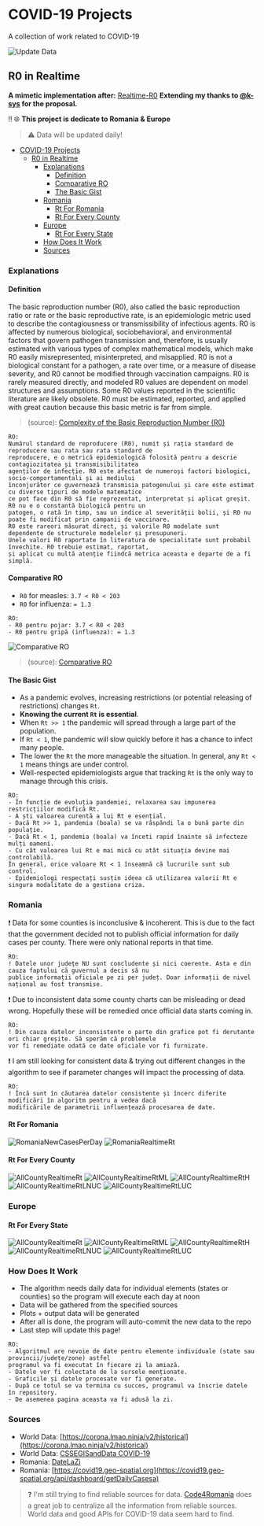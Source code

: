 # COVID-19 Projects 
A collection of work related to COVID-19

![Update Data](https://github.com/custompointofview/covid-19/workflows/Update%20Data/badge.svg)

## R0 in Realtime
**A mimetic implementation after:** [Realtime-R0](https://github.com/k-sys/covid-19/blob/master/Realtime%20R0.ipynb)
**Extending my thanks to [@k-sys](https://github.com/k-sys/) for the proposal.**

:bangbang: :globe_with_meridians: **This project is dedicate to Romania & Europe**

> :warning: Data will be updated daily!

- [COVID-19 Projects](#covid-19-projects)
  * [R0 in Realtime](#r0-in-realtime)
    + [Explanations](#explanations)
      - [Definition](#definition)
      - [Comparative RO](#comparative-ro)
      - [The Basic Gist](#the-basic-gist)
    + [Romania](#romania)
      - [Rt For Romania](#rt-for-romania)
      - [Rt For Every County](#rt-for-every-county)
    + [Europe](#europe)
      - [Rt For Every State](#rt-for-every-state)
    + [How Does It Work](#how-does-it-work)
    + [Sources](#sources)

### Explanations

#### Definition

The basic reproduction number (R0), also called the basic reproduction ratio or rate or the basic 
reproductive rate, is an epidemiologic metric used to describe the contagiousness or transmissibility
of infectious agents. R0 is affected by numerous biological, sociobehavioral, and environmental 
factors that govern pathogen transmission and, therefore, is usually estimated with various types 
of complex mathematical models, which make R0 easily misrepresented, misinterpreted, and misapplied. 
R0 is not a biological constant for a pathogen, a rate over time, or a measure of disease severity, 
and R0 cannot be modified through vaccination campaigns. R0 is rarely measured directly, and modeled 
R0 values are dependent on model structures and assumptions. Some R0 values reported in the scientific 
literature are likely obsolete. R0 must be estimated, reported, and applied with great caution because 
this basic metric is far from simple.
> (source): [Complexity of the Basic Reproduction Number (R0)](https://wwwnc.cdc.gov/eid/article/25/1/17-1901_article)

```
RO:
Numărul standard de reproducere (R0), numit și rația standard de reproducere sau rata sau rata standard de
reproducere, e o metrică epidemiologică folosită pentru a descrie contagiozitatea și transmisibilitatea 
agenților de infecție. R0 este afectat de numeroși factori biologici, socio-comportamentali și ai mediului 
înconjurător ce guvernează transmisia patogenului și care este estimat cu diverse tipuri de modele matematice
ce pot face din R0 să fie reprezentat, interpretat și aplicat greșit. R0 nu e o constantă biologică pentru un 
patogen, o rată în timp, sau un indice al severității bolii, și R0 nu poate fi modificat prin campanii de vaccinare.
R0 este rareori măsurat direct, și valorile R0 modelate sunt dependente de structurele modelelor și presupuneri. 
Unele valori R0 raportate în literatura de specialitate sunt probabil învechite. R0 trebuie estimat, raportat, 
și aplicat cu multă atenție fiindcă metrica aceasta e departe de a fi simplă.  
```

#### Comparative RO

- `R0` for measles: `3.7 < R0 < 203`
- `R0` for influenza: `= 1.3`

```
RO:
- R0 pentru pojar: 3.7 < R0 < 203
- R0 pentru gripă (influenza): = 1.3
```


![Comparative RO](https://i.insider.com/5e6bf336e4f9fe0a976c50e7?width=1300&format=jpeg&auto=webp)
> (source): [Comparative RO](https://www.businessinsider.com/coronavirus-contagious-r-naught-average-patient-spread-2020-3)


#### The Basic Gist

- As a pandemic evolves, increasing restrictions (or potential releasing of restrictions) changes `Rt`. 
- **Knowing the current `Rt` is essential**. 
- When `Rt >> 1` the pandemic will spread through a large part of the population. 
- If `Rt < 1`, the pandemic will slow quickly before it has a chance to infect many people. 
- The lower the `Rt` the more manageable the situation. In general, any `Rt < 1` means things are under control.
- Well-respected epidemiologists argue that tracking `Rt` is the only way to manage through this crisis.

```
RO:
- În funcție de evoluția pandemiei, relaxarea sau impunerea restricțiilor modifică Rt.
- A ști valoarea curentă a lui Rt e esențial.
- Dacă Rt >> 1, pandemia (boala) se va răspândi la o bună parte din populație.
- Dacă Rt < 1, pandemia (boala) va înceti rapid înainte să infecteze mulți oameni.
- Cu cât valoarea lui Rt e mai mică cu atât situația devine mai controlabilă. 
În general, orice valoare Rt < 1 înseamnă că lucrurile sunt sub control.
- Epidemiologi respectați susțin ideea că utilizarea valorii Rt e singura modalitate de a gestiona criza.  
```

### Romania

:heavy_exclamation_mark: Data for some counties is inconclusive & incoherent. This is due to the fact that the 
government decided not to publish official information for daily cases per county. 
There were only national reports in that time.

```
RO:
! Datele unor județe NU sunt concludente și nici coerente. Asta e din cauza faptului că guvernul a decis să nu 
publice informații oficiale pe zi per județ. Doar informații de nivel național au fost transmise.    
```

:heavy_exclamation_mark: Due to inconsistent data some county charts can be misleading or dead wrong.
Hopefully these will be remedied once official data starts coming in.    

```
RO:
! Din cauza datelor inconsistente o parte din grafice pot fi derutante ori chiar greșite. Să sperăm că problemele
vor fi remediate odată ce date oficiale vor fi furnizate.  
```

:heavy_exclamation_mark: I am still looking for consistent data & trying out different changes in the algorithm
to see if parameter changes will impact the processing of data.

```
RO:
! Încă sunt în căutarea datelor consistente și încerc diferite modificări în algoritm pentru a vedea dacă 
modificările de parametrii influențează procesarea de date.  
```   

#### Rt For Romania
![RomaniaNewCasesPerDay](realtime-rt/plots/romania/Romania_per_day.png)
![RomaniaRealtimeRt](realtime-rt/plots/romania/Romania_realtime_rt.png)

#### Rt For Every County
![AllCountyRealtimeRt](realtime-rt/plots/romania/results/all_counties_realtime_rt.png)
![AllCountyRealtimeRtML](realtime-rt/plots/romania/results/all_counties_realtime_rt_ml.png)
![AllCountyRealtimeRtH](realtime-rt/plots/romania/results/all_counties_realtime_rt_high.png)
![AllCountyRealtimeRtLNUC](realtime-rt/plots/romania/results/all_counties_realtime_rt_lnuc.png)
![AllCountyRealtimeRtLUC](realtime-rt/plots/romania/results/all_counties_realtime_rt_luc.png)


### Europe
#### Rt For Every State
![AllCountyRealtimeRt](realtime-rt/plots/europe/results/all_counties_realtime_rt.png)
![AllCountyRealtimeRtML](realtime-rt/plots/europe/results/all_counties_realtime_rt_ml.png)
![AllCountyRealtimeRtH](realtime-rt/plots/europe/results/all_counties_realtime_rt_high.png)
![AllCountyRealtimeRtLNUC](realtime-rt/plots/europe/results/all_counties_realtime_rt_lnuc.png)
![AllCountyRealtimeRtLUC](realtime-rt/plots/europe/results/all_counties_realtime_rt_luc.png)


### How Does It Work

- The algorithm needs daily data for individual elements (states or counties) so the program 
will execute each day at noon
- Data will be gathered from the specified sources
- Plots + output data will be generated
- After all is done, the program will auto-commit the new data to the repo
- Last step will update this page! 

```
RO:
- Algoritmul are nevoie de date pentru elemente individuale (state sau provincii/județe/zone) astfel 
programul va fi executat în fiecare zi la amiază.
- Datele vor fi colectate de la sursele menționate.
- Graficile și datele procesate vor fi generate.
- După ce totul se va termina cu succes, programul va înscrie datele în repository.
- De asemenea pagina aceasta va fi adusă la zi. 
```   

### Sources
- World Data: [https://corona.lmao.ninja/v2/historical](https://corona.lmao.ninja/v2/historical)
- World Data: [CSSEGISandData COVID-19](https://github.com/CSSEGISandData/COVID-19/raw/master/csse_covid_19_data/csse_covid_19_time_series/time_series_covid19_confirmed_global.csv)
- Romania:  [DateLaZi](https://api1.datelazi.ro/api/v2/data)
- Romania:  [https://covid19.geo-spatial.org](https://covid19.geo-spatial.org/api/dashboard/getDailyCasesa)

> :question: I'm still trying to find reliable sources for data. [Code4Romania](https://github.com/code4romania)
> does a great job to centralize all the information from reliable sources. World data and good APIs 
> for COVID-19 data seem hard to find. 
